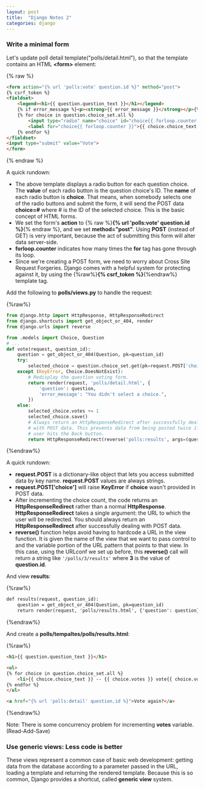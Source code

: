 ```yaml
---
layout: post
title:  "Django Notes 2"
categories: django
---
```


### Write a minimal form
Let's update poll detail template("polls/detail.html"), so that the template contains an HTML **\<form\>** element:

{% raw %}
```html
<form action="{% url 'polls:vote' question.id %}" method="post">
{% csrf_token %}
<fieldset>
    <legend><h1>{{ question.question_text }}</h1></legend>
    {% if error_message %}<p><strong>{{ error_message }}</strong></p>{% endif %}
    {% for choice in question.choice_set.all %}
        <input type="radio" name="choice" id="choice{{ forloop.counter }}" value="{{ choice.id }}">
        <label for="choice{{ forloop.counter }}">{{ choice.choice_text }}</label><br>
    {% endfor %}
</fieldset>
<input type="submit" value="Vote">
</form>
```
{% endraw %}

A quick rundown:
* The above template displays a radio button for each question choice. The **value** of each radio button is the question choice's ID. The **name** of each radio button is **choice**. That means, when somebody selects one of the radio buttons and submit the form, it will send the POST data **choice=\#** where \# is the ID of the selected choice. This is the basic concept of HTML forms.
* We set the form's **action** to {% raw %}**{% url 'polls:vote' question.id %}**{% endraw %}, and we set **method="post"**. Using **POST** (instead of GET) is very important, because the act of submitting this form will alter data server-side.
* **forloop.counter** indicates how many times the **for** tag has gone through its loop.
* Since we're creating a POST form, we need to worry about Cross Site Request Forgeries. Django comes with a helpful system for protecting against it, by using the {%raw%}**{% csrf_token %}**{%endraw%} template tag.

Add the following to **polls/views.py** to handle the request:

{%raw%}
```python
from django.http import HttpResponse, HttpResponseRedirect
from django.shortcuts import get_object_or_404, render
from django.urls import reverse

from .models import Choice, Question
# ...
def vote(request, question_id):
    question = get_object_or_404(Question, pk=question_id)
    try:
        selected_choice = question.choice_set.get(pk=request.POST['choice'])
    except (KeyError, Choice.DoesNotExist):
        # Redisplay the question voting form.
        return render(request, 'polls/detail.html', {
            'question': question,
            'error_message': "You didn't select a choice.",
        })
    else:
        selected_choice.votes += 1
        selected_choice.save()
        # Always return an HttpResponseRedirect after successfully dealing
        # with POST data. This prevents data from being posted twice if a
        # user hits the Back button.
        return HttpResponseRedirect(reverse('polls:results', args=(question.id,)))
```
{%endraw%}

A quick rundown:
* **request.POST** is a dictionary-like object that lets you access submitted data by key name. **request.POST** values are always strings.
* **request.POST['choice']** will raise **KeyError** if **choice** wasn't provided in POST data.
* After incrementing the choice count, the code returns an **HttpResponseRedirect** rather than a normal **HttpResponse**. **HttpResponseRedirect** takes a single argument: the URL to which the user will be redirected. You should always return an **HttpResponseRedirect** after successfully dealing with POST data.
* **reverse()** function helps avoid having to hardcode a URL in the view function. It is given the name of the view that we want to pass control to and the variable portion of the URL pattern that points to that view. In this case, using the URLconf we set up before, this **reverse()** call will return a string like `'/polls/3/results'` where **3** is the value of **question.id**.

And view **results**:

{%raw%}
```html
def results(request, question_id):
    question = get_object_or_404(Question, pk=question_id)
    return render(request, 'polls/results.html', {'question': question})
```
{%endraw%}

And create a **polls/tempaltes/polls/results.html**:

{%raw%}
```html
<h1>{{ question.question_text }}</h1>

<ul>
{% for choice in question.choice_set.all %}
    <li>{{ choice.choice_text }} -- {{ choice.votes }} vote{{ choice.votes|pluralize }}</li>
{% endfor %}
</ul>

<a href="{% url 'polls:detail' question.id %}">Vote again?</a>
```
{%endraw%}

Note: There is some concurrency problem for incrementing **votes** variable. (Read-Add-Save)

### Use generic views: Less code is better
These views represent a common case of basic web development: getting data from the database according to a parameter passed in the URL, loading a template and returning the rendered template. Because this is so common, Django provides a shortcut, called **generic view** system.
